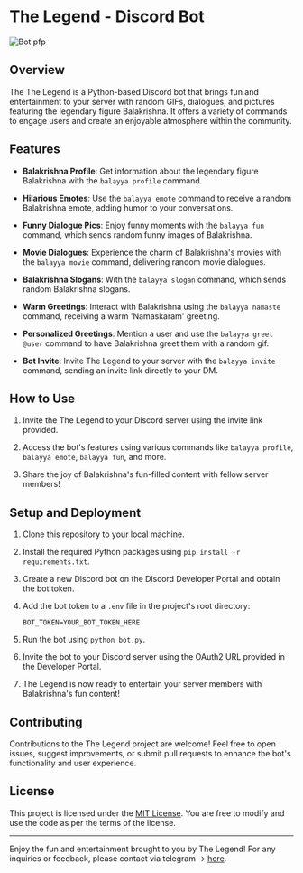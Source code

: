 # The Legend - Discord Bot

![Bot pfp]([https://cdn.discordapp.com/attachments/1093230444645974217/1093230775148752977/bb_dp_2.jpg](https://cdn.discordapp.com/attachments/1093230444645974217/1093230775148752977/bb_dp_2.jpg?ex=674aa740&is=674955c0&hm=ab33e01637d4a19c31c356d968ccd89ab8af0078edc52581ea6bf2a45989253d&))

## Overview

The The Legend is a Python-based Discord bot that brings fun and entertainment to your server with random GIFs, dialogues, and pictures featuring the legendary figure Balakrishna. It offers a variety of commands to engage users and create an enjoyable atmosphere within the community.

## Features

- **Balakrishna Profile**: Get information about the legendary figure Balakrishna with the `balayya profile` command.

- **Hilarious Emotes**: Use the `balayya emote` command to receive a random Balakrishna emote, adding humor to your conversations.

- **Funny Dialogue Pics**: Enjoy funny moments with the `balayya fun` command, which sends random funny images of Balakrishna.

- **Movie Dialogues**: Experience the charm of Balakrishna's movies with the `balayya movie` command, delivering random movie dialogues.

- **Balakrishna Slogans**: With the `balayya slogan` command, which sends random Balakrishna slogans.

- **Warm Greetings**: Interact with Balakrishna using the `balayya namaste` command, receiving a warm 'Namaskaram' greeting.

- **Personalized Greetings**: Mention a user and use the `balayya greet @user` command to have Balakrishna greet them with a random gif.

- **Bot Invite**: Invite The Legend to your server with the `balayya invite` command, sending an invite link directly to your DM.

## How to Use

1. Invite the The Legend to your Discord server using the invite link provided.

2. Access the bot's features using various commands like `balayya profile`, `balayya emote`, `balayya fun`, and more.

3. Share the joy of Balakrishna's fun-filled content with fellow server members!

## Setup and Deployment

1. Clone this repository to your local machine.

2. Install the required Python packages using `pip install -r requirements.txt`.

3. Create a new Discord bot on the Discord Developer Portal and obtain the bot token.

4. Add the bot token to a `.env` file in the project's root directory:

   ```
   BOT_TOKEN=YOUR_BOT_TOKEN_HERE
   ```

5. Run the bot using `python bot.py`.

6. Invite the bot to your Discord server using the OAuth2 URL provided in the Developer Portal.

7. The Legend is now ready to entertain your server members with Balakrishna's fun content!

## Contributing

Contributions to the The Legend project are welcome! Feel free to open issues, suggest improvements, or submit pull requests to enhance the bot's functionality and user experience.

## License

This project is licensed under the [MIT License](LICENSE). You are free to modify and use the code as per the terms of the license.

---

Enjoy the fun and entertainment brought to you by The Legend! For any inquiries or feedback, please contact via telegram -> [here](https://t.me/doctor_strange_here).
